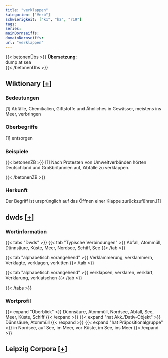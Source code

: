```yaml
---
title: "verklappen"
kategorien: ["Verb"]
schwierigkeit: ["k1", "h2", "r19"]
tags:
series:
mainDornseiffs:
domainDornseiffs:
url: "verklappen"
---
```


{{< betonenÜbs >}}
**Übersetzung:**  
dump at  sea  
{{< /betonenÜbs >}}

## Wiktionary [[+](https://de.wiktionary.org/wiki/verklappen)]

### Bedeutungen
[1] Abfälle, Chemikalien, Giftstoffe und Ähnliches in Gewässer, meistens ins Meer, verbringen  

### Oberbegriffe
[1] entsorgen  

### Beispiele
{{< betonenZB >}}
[1] Nach Protesten von Umweltverbänden hörten Deutschland und Großbritannien auf, Abfälle zu verklappen.  

{{< /betonenZB >}}
### Herkunft
Der Begriff ist ursprünglich auf das Öffnen einer Klappe zurückzuführen.[1]  



## dwds [[+](https://www.dwds.de/wb/verklappen)]

### Wortinformation
{{< tabs "Dwds" >}}
{{< tab "Typische Verbindungen" >}}
Abfall, Atommüll, Dünnsäure, Küste, Meer, Nordsee, Schiff, See
{{< /tab >}}

{{< tab "alphabetisch vorangehend" >}}
Verklammerung, verklammern, Verklagte, verklagen, verkitten
{{< /tab >}}

{{< tab "alphabetisch vorangehend" >}}
verklapsen, verklaren, verklärt, Verklarung, verklatschen
{{< /tab >}}

{{< /tabs >}}

### Wortprofil
{{< expand "Überblick" >}} Dünnsäure, Atommüll, Nordsee, Abfall, See, Meer, Küste, Schiff {{< /expand >}}
{{< expand "hat Akk./Dativ-Objekt" >}} Dünnsäure, Atommüll {{< /expand >}}
{{< expand "hat Präpositionalgruppe" >}} in Nordsee, auf See, im Meer, vor Küste, im See, ins Meer {{< /expand >}}

## Leipzig Corpora [[+](https://corpora.uni-leipzig.de/en/res?word=verklappen&corpusId=deu_newscrawl-public_2018)]

